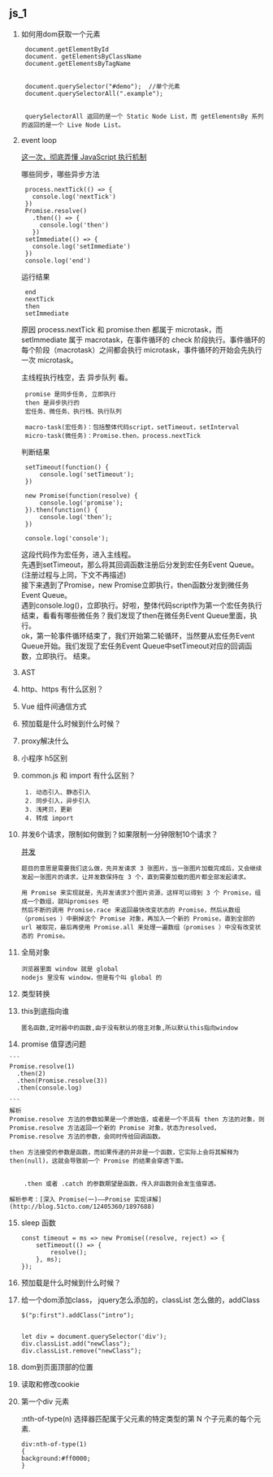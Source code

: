 ## js_1

1. 如何用dom获取一个元素

		document.getElementById
		document. getElementsByClassName
		document.getElementsByTagName
		
		
		document.querySelector("#demo");  //单个元素
		document.querySelectorAll(".example");
		
		
		querySelectorAll 返回的是一个 Static Node List，而 getElementsBy 系列的返回的是一个 Live Node List。


2. event loop

	[这一次，彻底弄懂 JavaScript 执行机制](https://juejin.im/post/59e85eebf265da430d571f89)
	
	哪些同步，哪些异步方法
	
	
		
		process.nextTick(() => {
		  console.log('nextTick')
		})
		Promise.resolve()
		  .then(() => {
		    console.log('then')
		  })
		setImmediate(() => {
		  console.log('setImmediate')
		})
		console.log('end') 
	   
	运行结果
	
		end
		nextTick
		then
		setImmediate
	
	原因
	process.nextTick 和 promise.then 都属于 microtask，而 setImmediate 属于 macrotask，在事件循环的 check 阶段执行。事件循环的每个阶段（macrotask）之间都会执行 microtask，事件循环的开始会先执行一次 microtask。   
	
	
	主线程执行栈空，去 异步队列 看。
	
		promise 是同步任务, 立即执行  
		then 是异步执行的
		宏任务、微任务、执行栈、执行队列
		
		macro-task(宏任务)：包括整体代码script，setTimeout，setInterval
		micro-task(微任务)：Promise.then，process.nextTick	
	判断结果	
		
		
		setTimeout(function() {
		    console.log('setTimeout');
		})
		
		new Promise(function(resolve) {
		    console.log('promise');
		}).then(function() {
		    console.log('then');
		})

		console.log('console');
		
	这段代码作为宏任务，进入主线程。	
	先遇到setTimeout，那么将其回调函数注册后分发到宏任务Event Queue。(注册过程与上同，下文不再描述)		
	接下来遇到了Promise，new Promise立即执行，then函数分发到微任务Event Queue。		
	遇到console.log()，立即执行。好啦，整体代码script作为第一个宏任务执行结束，看看有哪些微任务？我们发现了then在微任务Event Queue里面，执行。	
	ok，第一轮事件循环结束了，我们开始第二轮循环，当然要从宏任务Event Queue开始。我们发现了宏任务Event Queue中setTimeout对应的回调函数，立即执行。
	结束。		
		

3. AST
4. http、https 有什么区别？
5. Vue 组件间通信方式
	
		
6. 预加载是什么时候到什么时候？
7. proxy解决什么
8. 小程序 h5区别
9. common.js 和 import 有什么区别？
	
		1. 动态引入、静态引入
		2. 同步引入，异步引入
		3. 浅拷贝，更新
		4. 转成 import
10. 并发6个请求，限制如何做到？如果限制一分钟限制10个请求？
	
	[并发](https://segmentfault.com/a/1190000016848192#item-8)
	
		题目的意思是需要我们这么做，先并发请求 3 张图片，当一张图片加载完成后，又会继续发起一张图片的请求，让并发数保持在 3 个，直到需要加载的图片都全部发起请求。
	
		用 Promise 来实现就是，先并发请求3个图片资源，这样可以得到 3 个 Promise，组成一个数组，就叫promises 吧
		然后不断的调用 Promise.race 来返回最快改变状态的 Promise，然后从数组（promises ）中删掉这个 Promise 对象，再加入一个新的 Promise，直到全部的 url 被取完，最后再使用 Promise.all 来处理一遍数组（promises ）中没有改变状态的 Promise。


	
	
	
	
11. 全局对象

		浏览器里面 window 就是 global 
		nodejs 里没有 window，但是有个叫 global 的

12. 类型转换
13. this到底指向谁

	
		匿名函数,定时器中的函数,由于没有默认的宿主对象,所以默认this指向window

14.  promise 值穿透问题  

	

	```
	Promise.resolve(1)
	  .then(2)
	  .then(Promise.resolve(3))
	  .then(console.log)
	  
	```
	解析  
	Promise.resolve 方法的参数如果是一个原始值，或者是一个不具有 then 方法的对象，则 Promise.resolve 方法返回一个新的 Promise 对象，状态为resolved，Promise.resolve 方法的参数，会同时传给回调函数。
	
	then 方法接受的参数是函数，而如果传递的并非是一个函数，它实际上会将其解释为 then(null)，这就会导致前一个 Promise 的结果会穿透下面。  
	

		.then 或者 .catch 的参数期望是函数，传入非函数则会发生值穿透。
	
	解析参考：[深入 Promise(一)——Promise 实现详解](http://blog.51cto.com/12405360/1897688)







15. sleep 函数
	
	```
	const timeout = ms => new Promise((resolve, reject) => {
	    setTimeout(() => {
	        resolve();
	    }, ms);
	});
	```

16. 预加载是什么时候到什么时候？
17. 给一个dom添加class， jquery怎么添加的，classList 怎么做的，addClass

		$("p:first").addClass("intro");
		
		
		let div = document.querySelector('div');
		div.classList.add("newClass");
		div.classList.remove("newClass");
18. dom到页面顶部的位置
19. 读取和修改cookie

20. 第一个div 元素
	
	:nth-of-type(n) 选择器匹配属于父元素的特定类型的第 N 个子元素的每个元素.
		
		div:nth-of-type(1)
		{
		background:#ff0000;
		}
